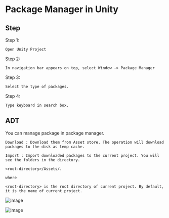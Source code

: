 # Package Manager in Unity

## Step
Step 1:
    
    Open Unity Project

Step 2:

    In navigation bar appears on top, select Window -> Package Manager 

Step 3:
    
    Select the type of packages.
    
Step 4:
    
    Type keyboard in search box.
    
## ADT

You can manage package in package manager.

    Download : Download them from Asset store. The operation will download packages to the disk as temp cache.
    
    Import : Import downloaded packages to the current project. You will see the folders in the directory.
    
    <root-directory>/Assets/.
    
    where 
    
    <root-directory> is the root directory of current project. By default, it is the name of current project.
    
    
![image](https://github.com/40843245/Game_Development/assets/75050655/f9f28f0f-3f05-48e6-8dba-f93441c70904)

![image](https://github.com/40843245/Game_Development/assets/75050655/f55adc7a-e3c3-42f2-ab48-1e845fd301c2)



